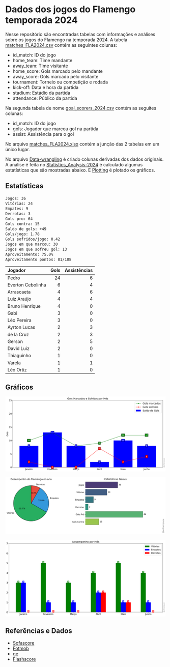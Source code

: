 # Dados dos jogos do Flamengo temporada 2024

Nesse repositório são encontradas tabelas com informações e análises sobre os jogos do Flamengo na temporada 2024. A tabela [matches_FLA2024.csv](https://github.com/williamjouse/jogos-Flamengo-2024/blob/main/data/raw/matches_FLA2024.csv)
contém as seguintes colunas:

- id_match: ID do jogo
- home_team: Time mandante
- away_team: Time visitante
- home_score: Gols marcado pelo mandante
- away_score: Gols marcado pelo visitante
- tournament: Torneio ou competição e rodada
- kick-off: Data e hora da partida
- stadium: Estádio da partida
- attendance: Público da partida


Na segunda tabela de nome [goal_scorers_2024.csv](https://github.com/williamjouse/jogos-Flamengo-2024/blob/main/data/raw/goal_scorers_2024.csv) contém as seguites colunas:

- id_match: ID do jogo
- gols: Jogador que marcou gol na partida
- assist: Assistência para o gol

No arquivo [matches_FLA2024.xlsx](https://github.com/williamjouse/jogos-Flamengo-2024/blob/main/data/matches_FLA2024.xlsx) contém a junção das 2 tabelas em um único lugar.

No arquivo [Data-wrangling](https://github.com/williamjouse/jogos-Flamengo-2024/blob/main/notebooks/01-Data-wrangling.ipynb) é criado colunas derivadas dos dados originais. A análise 
é feita no [Statistics_Analysis-2024](https://github.com/williamjouse/jogos-Flamengo-2024/blob/main/notebooks/02-Statistics_Analysis-2024.ipynb) é calculado algumas estatísticas que são mostradas abaixo.
E [Plotting](https://github.com/williamjouse/jogos-Flamengo-2024/blob/main/notebooks/03-Plotting.ipynb) é plotado os gráficos.

## Estatísticas


```
Jogos: 36
Vitórias: 24
Empates: 9
Derrotas: 3 
Gols pro: 64
Gols contra: 15
Saldo de gols: +49
Gols/jogo: 1.78
Gols sofridos/jogo: 0.42
Jogos em que marcou: 30
Jogos em que sofreu gol: 13 
Aproveitamento: 75.0%
Aproveitamento pontos: 81/108
```

| Jogador           |   Gols |   Assistências |
|:------------------|-------:|---------------:|
| Pedro             |     24 |              6 |
| Everton Cebolinha |      6 |              4 |
| Arrascaeta        |      4 |              6 |
| Luiz Araújo       |      4 |              4 |
| Bruno Henrique    |      4 |              0 |
| Gabi              |      3 |              0 |
| Léo Pereira       |      3 |              0 |
| Ayrton Lucas      |      2 |              3 |
| de la Cruz        |      2 |              3 |
| Gerson            |      2 |              5 |
| David Luiz        |      2 |              0 |
| Thiaguinho        |      1 |              0 |
| Varela            |      1 |              1 |
| Léo Ortiz         |      1 |              0 |


## Gráficos

![img1.png](notebooks/figures/figure.png)

![img1.png](notebooks/figures/figure2.png)

![img1.png](notebooks/figures/figure3.png)



## Referências e Dados

- [Sofascore](https://www.sofascore.com/)
- [Fotmob](https://www.fotmob.com/)
- [ge](https://ge.globo.com/)
- [Flashscore](https://www.flashscore.com)
